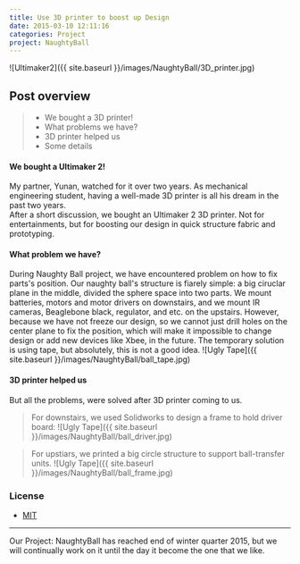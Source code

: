 ```yaml
---
title: Use 3D printer to boost up Design
date: 2015-03-10 12:11:16
categories: Project
project: NaughtyBall
---
```


![Ultimaker2]({{ site.baseurl }}/images/NaughtyBall/3D_printer.jpg)

## Post overview

>* We bought a 3D printer!
>* What problems we have?
>* 3D printer helped us
>* Some details

#### We bought a Ultimaker 2!
My partner, Yunan, watched for it over two years. As mechanical engineering student, having a well-made 3D printer is all his dream in the past two years.  
After a short discussion, we bought an Ultimaker 2 3D printer. Not for entertainments, but for boosting our design in quick structure fabric and prototyping.


#### What problem we have?
During Naughty Ball project, we have encountered problem on how to fix parts's position. Our naughty ball's structure is fiarely simple: a big ciruclar plane in the middle, divided the sphere space into two parts. We mount batteries, motors and motor drivers on downstairs, and we mount IR cameras, Beaglebone black, regulator, and etc. on the upstairs. However, because we have not freeze our design, so we cannot just drill holes on the center plane to fix the position, which will make it impossible to change design or add new devices like Xbee, in the future. The temporary solution is using tape, but absolutely, this is not a good idea. 
![Ugly Tape]({{ site.baseurl }}/images/NaughtyBall/ball_tape.jpg)


#### 3D printer helped us
But all the problems, were solved after 3D printer coming to us.  

>For downstairs, we used Solidworks to design a frame to hold driver board:
![Ugly Tape]({{ site.baseurl }}/images/NaughtyBall/ball_driver.jpg)  
  


>For upstiars, we printed a big circle structure to support ball-transfer units.
![Ugly Tape]({{ site.baseurl }}/images/NaughtyBall/ball_frame.jpg)





### License
* [MIT](http://opensource.org/licenses/MIT)

-------------
Our Project: NaughtyBall has reached end of winter quarter 2015, but we will continually work on it until the day it become the one that we like.

